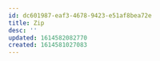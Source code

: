 ```yaml
---
id: dc601987-eaf3-4678-9423-e51af8bea72e
title: Zip
desc: ''
updated: 1614582082770
created: 1614581027083
---
```


